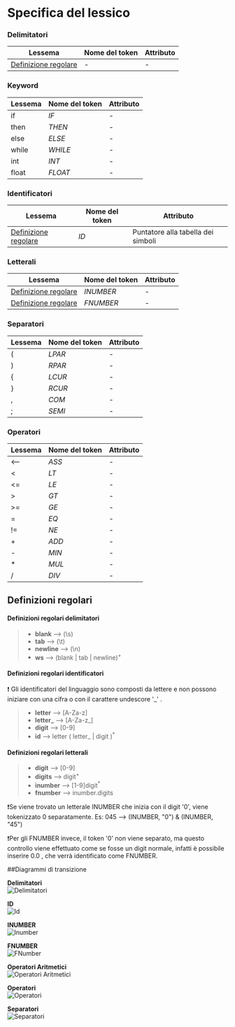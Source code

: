 # Specifica del lessico

### Delimitatori
| Lessema                                                    | Nome del token | Attributo      |
|------------------------------------------------------------|----------------|----------------|
| [Definizione regolare](#definizioni-regolari-delimitatori) | -              | -              |



### Keyword
| Lessema | Nome del token | Attributo |
|---------|----------------|-----------|
| if      | *IF*           | -         |
| then    | *THEN*         | -         |
| else    | *ELSE*         | -         |
| while   | *WHILE*        | -         |
| int     | *INT*          | -         |
| float   | *FLOAT*        | -         |


### Identificatori
| Lessema                                                      | Nome del token | Attributo                          |
|--------------------------------------------------------------|----------------|------------------------------------|
| [Definizione regolare](#definizioni-regolari-identificatori) | *ID*           | Puntatore alla tabella dei simboli |


### Letterali
| Lessema                                                 | Nome del token | Attributo |
|---------------------------------------------------------|----------------|-----------|
| [Definizione regolare](#definizioni-regolari-letterali) | *INUMBER*      | -         |
| [Definizione regolare](#definizioni-regolari-letterali)   | *FNUMBER*      | -         |


### Separatori
| Lessema | Nome del token | Attributo |
|---------|-------------|-----------|
| (       | *LPAR*      | -         |
| )       | *RPAR*      | -         |
| {       | *LCUR*      | -         |
| }       | *RCUR*      | -         |
| ,       | *COM*       | -         |
| ;       | *SEMI*      | -         |



### Operatori

| Lessema | Nome del token | Attributo |
|---------|----------------|-----------|
| <--     | *ASS*          | -         |
| <       | *LT*           | -         |
| <=      | *LE*           | -         |
| \>      | *GT*           | -         |
| \>=     | *GE*           | -         |
| =       | *EQ*           | -         |
| !=      | *NE*           | -         |
| +       | *ADD*          | -         |
| -       | *MIN*          | -         |
| *       | *MUL*          | -         |
| /       | *DIV*          | -         |


## Definizioni regolari

####  Definizioni regolari delimitatori

>* **blank** --> (\s)
>* **tab** --> (\t)
>* **newline** --> (\n)
>* **ws** --> (blank | tab | newline)<sup>+</sup>


####  Definizioni regolari identificatori

❗ Gli identificatori del linguaggio sono composti da lettere e non possono iniziare con una cifra o con il carattere undescore '_' .

>* **letter** --> [A-Za-z]
>* **letter_** --> [A-Za-z_]
>* **digit** --> [0-9]
>* **id** --> letter ( letter_ | digit )<sup>*</sup>

####  Definizioni regolari letterali

>* **digit** --> [0-9]
>* **digits** --> digit<sup>+</sup>
>* **inumber** --> [1-9]digit<sup>*</sup>
>* **fnumber** --> inumber.digits


❗Se viene trovato un letterale INUMBER che inizia con il digit '0', viene tokenizzato 0 separatamente.
Es:
045 --> (INUMBER, "0") & (INUMBER, "45")

❗Per gli FNUMBER invece, il token '0' non viene separato, ma questo controllo viene effettuato come se fosse un digit normale,
infatti è possibile inserire 0.0 , che verrà identificato come FNUMBER.


##Diagrammi di transizione

**Delimitatori**</br>
<img alt="Delimitatori" src="./res/Delimitatori.png"/></br>

**ID**</br>
<img alt="Id" src="./res/Id.png"/></br>

**INUMBER**</br>
<img alt="Inumber" src="./res/Inumber.png"/></br>

**FNUMBER**</br>
<img alt="FNumber" src="./res/FNumber.png"/></br>

**Operatori Aritmetici**</br>
<img alt="Operatori Aritmetici" src="./res/operatori_aritmetici.png"/></br>

**Operatori**</br>
<img alt="Operatori" src="./res/Operator.png"/></br>

**Separatori**</br>
<img alt="Separatori" src="./res/Separatori.png"/></br>



    





